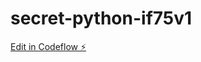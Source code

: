 # secret-python-if75v1

[Edit in Codeflow ⚡️](https://stackblitz.com/~/github.com/vinukolanu/secret-python-if75v1)
